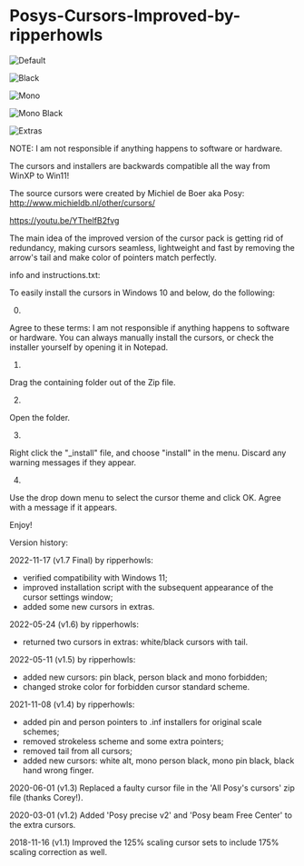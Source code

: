 # Posys-Cursors-Improved-by-ripperhowls

![Default](https://user-images.githubusercontent.com/95716821/202490563-743330e4-6df4-424c-8a90-80a51b851bb2.png)

![Black](https://user-images.githubusercontent.com/95716821/202490628-2d39bec5-c11f-4dba-9193-c8f5d3ac9581.png)

![Mono](https://user-images.githubusercontent.com/95716821/202490738-90ba3b00-8600-48ec-8c42-d19e28713033.png)

![Mono Black](https://user-images.githubusercontent.com/95716821/202490783-53ca6af2-1389-442c-a665-ecb00a23d8d5.png)

![Extras](https://user-images.githubusercontent.com/95716821/202490815-1f066b2e-ae52-42f6-9114-d2dc7fb91cf4.png)

NOTE: I am not responsible if anything happens to software or hardware.

The cursors and installers are backwards compatible all the way from WinXP to Win11!

The source cursors were created by Michiel de Boer aka Posy: http://www.michieldb.nl/other/cursors/

https://youtu.be/YThelfB2fvg

The main idea of the improved version of the cursor pack is getting rid of redundancy, making cursors seamless, lightweight and fast by removing the arrow's tail and make color of pointers match perfectly.

info and instructions.txt:

To easily install the cursors in Windows 10 and below, do the following:

0.
Agree to these terms: I am not responsible if anything happens to software or hardware.
You can always manually install the cursors, or check the installer yourself by opening it in Notepad.

1.
Drag the containing folder out of the Zip file.

2.
Open the folder.

3.
Right click the "_install" file, and choose "install" in the menu. Discard any warning messages if they appear.

4.
Use the drop down menu to select the cursor theme and click OK. Agree with a message if it appears.

Enjoy!

Version history:

2022-11-17 (v1.7 Final) by ripperhowls:
- verified compatibility with Windows 11;
- improved installation script with the subsequent appearance of the cursor settings window;
- added some new cursors in extras.

2022-05-24 (v1.6) by ripperhowls:
- returned two cursors in extras: white/black cursors with tail.

2022-05-11 (v1.5) by ripperhowls:
- added new cursors: pin black, person black and mono forbidden;
- changed stroke color for forbidden cursor standard scheme.

2021-11-08 (v1.4) by ripperhowls: 
- added pin and person pointers to .inf installers for original scale schemes;
- removed strokeless scheme and some extra pointers;
- removed tail from all cursors;
- added new cursors: white alt, mono person black, mono pin black, black hand wrong finger.

2020-06-01 (v1.3) Replaced a faulty cursor file in the 'All Posy's cursors' zip file (thanks Corey!).

2020-03-01 (v1.2) Added 'Posy precise v2' and 'Posy beam Free Center' to the extra cursors.

2018-11-16 (v1.1) Improved the 125% scaling cursor sets to include 175% scaling correction as well.
